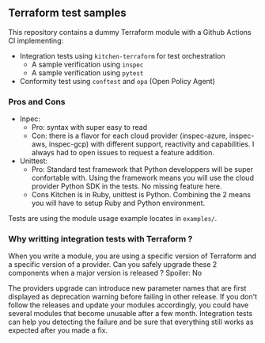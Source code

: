 ## Terraform test samples

This repository contains a dummy Terraform module with a Github Actions CI implementing:

* Integration tests using `kitchen-terraform` for test orchestration
    * A sample verification using `inspec`
    * A sample verification using `pytest`
* Conformity test using `conftest` and `opa` (Open Policy Agent)

### Pros and Cons

* Inpec:
    * Pro: syntax with super easy to read
    * Con: there is a flavor for each cloud provider (inspec-azure, inspec-aws, inspec-gcp) with different support, reactivity and capabilities. I always had to open issues to request a feature addition.
* Unittest:
    * Pro: Standard test framework that Python developpers will be super confortable with. Using the framework means you will use the cloud provider Python SDK in the tests. No missing feature here.
    * Cons Kitchen is in Ruby, unittest is Python. Combining the 2 means you will have to setup Ruby and Python environment.

Tests are using the module usage example locates in `examples/`.

### Why writting integration tests with Terraform ?

When you write a module, you are using a specific version of Terraform and a specific version of a provider.
Can you safely upgrade these 2 components when a major version is released ? Spoiler: No

The providers upgrade can introduce new parameter names that are first displayed as deprecation warning before failing in other release.
If you don't follow the releases and update your modules accordingly, you could have several modules that become unusable after a few month.
Integration tests can help you detecting the failure and be sure that everything still works as expected after you made a fix.
